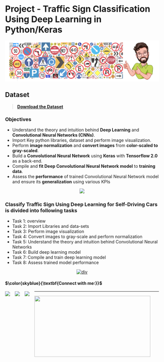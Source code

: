 # Project - Traffic Sign Classification Using Deep Learning in Python/Keras

<p align='center'>
  <a href="#"><img src='https://github.com/mohd-faizy/DataScience-Projects/blob/main/Projects_png/01_proj.png'></a>
</p>


## __Dataset__
> [__Download the Dataset__](https://www.dropbox.com/s/v2r77l4wgfkrb1r/traffic_signs_data.zip)

### Objectives

- Understand the theory and intuition behind __Deep Learning__ and __Convolutional Neural Networks (CNNs)__.
- Import Key python libraries, dataset and perform image visualization.
- Perform __image normalization__ and __convert images__ from __color-scaled to gray-scaled__.
- Build a __Convolutional Neural Network__ using __Keras__ with __Tensorflow 2.0__ as a back-end.
- Compile and __fit Deep Convolutional Neural Network model__ to __training data__.
- Assess the __performance__ of trained Convolutional Neural Network model and ensure its __generalization__ using various KPIs

<p align='center'>
  <a href="#"><img src='https://github.com/mohd-faizy/01P_Project_Deep_Learning_for_Traffic_Sign_Classification/blob/master/Proj_png/traffic_signal_classification.png?raw=true'></a>
</p>

### Classify Traffic Sign Using Deep Learning for Self-Driving Cars is divided into following tasks

- Task 1: overview
- Task 2: Import Libraries and data-sets
- Task 3: Perform image visualization
- Task 4: Convert images to gray-scale and perform normalization
- Task 5: Understand the theory and intuition behind Convolutional Neural Networks
- Task 6: Build deep learning model
- Task 7: Compile and train deep learning model
- Task 8: Assess trained model performance


<p align='center'>
  <a href="#"><img src='https://tymsai.netlify.app/resource/1.gif' height='10' width=100% alt="div"></a>
</p>

#### $\color{skyblue}{\textbf{Connect with me:}}$


[<img align="left" src="https://cdn4.iconfinder.com/data/icons/social-media-icons-the-circle-set/48/twitter_circle-512.png" width="32px"/>][twitter]
[<img align="left" src="https://cdn-icons-png.flaticon.com/512/145/145807.png" width="32px"/>][linkedin]
[<img align="left" src="https://d31pjuirwqbaad.cloudfront.net/wp-content/uploads/2019/08/kissclipart-website-icon-png-clipart-computer-icons-ac62ecb3b8ae4d41.png?x61175" width="32px"/>][Portfolio]

[twitter]: https://twitter.com/F4izy
[linkedin]: https://www.linkedin.com/in/mohd-faizy/
[Portfolio]: https://mohdfaizy.com/

---

<img src="https://github-readme-stats.vercel.app/api?username=mohd-faizy&show_icons=true" width=380px height=200px />
